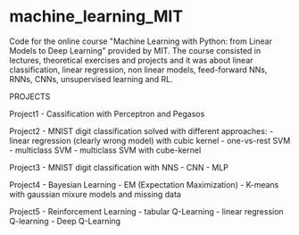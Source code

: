 # machine_learning_MIT

Code for the online course "Machine Learning with Python: from Linear Models to Deep Learning" provided by MIT. The course consisted in lectures, theoretical exercises and projects and it was about linear classification, linear regression, non linear models, feed-forward NNs, RNNs, CNNs, unsupervised learning and RL.


PROJECTS

Project1 - Cassification with Perceptron and Pegasos

Project2 - MNIST digit classification solved with different approaches:
		- linear regression (clearly wrong model) with cubic kernel
		- one-vs-rest SVM
		- multiclass SVM
		- multiclass SVM with cube-kernel

Project3 - MNIST digit classification with NNS
		- CNN
		- MLP

Project4 - Bayesian Learning
		- EM (Expectation Maximization)
		- K-means with gaussian mixure models and missing data

Project5 - Reinforcement Learning
		- tabular Q-Learning
		- linear regression Q-learning
		- Deep Q-Learning